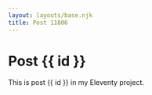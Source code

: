 ```yaml
---
layout: layouts/base.njk
title: Post 11806
---
```


# Post {{ id }}

This is post {{ id }} in my Eleventy project.
